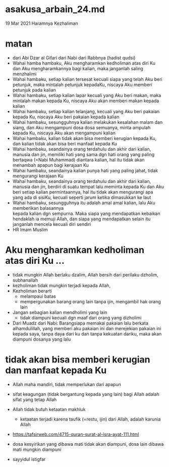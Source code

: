 # asakusa_arbain_24.md
19 Mar 2021
Haramnya Kezhaliman

# matan
* dari Abi Dzar al Gifari dari Nabi dari Rabbnya (hadist qudsi)
* Wahai hamba hambaku, Aku mengharamkan kedholiman atas diri Ku dan Aku mengharamkannya
  bagi kalian, maka janganlah saling menzhalimi
* Wahai hambaku, setiap kalian tersesat kecuali siapa yang telah Aku beri petunjuk,
  maka mintalah petunjuk kepadaKu, niscaya Aku memberi petunjuk pada kalian
* Wahai hambaku, setiap kalian lapar kecuali yang Aku beri makan, maka mintalah makan
  kepada Ku, niscaya Aku akan memberi makan kepada kalian
* Wahai hambaku, setiap kalian telanjang, kecuali yang Aku beri pakaian kepada Ku,
  niscaya Aku beri pakaian kepada kalian
* Wahai hambaku, sesungguhnya kalian melakukan kesalahan malam dan siang, dan Aku
  mengampuni dosa dosa semuanya, minta ampulah kepada Ku, niscaya Aku akan mengampuni kalian
* Wahai hambaku, kalian tidak akan bisa memberi kerugian kepada Ku, dan 
  kalian tidak akan bisa beri manfaat kepada Ku
* Wahai hambaku, seandainya orang terdahulu dan akhir dari kalian, manusia dan jin, memiliki
  hati yang sama dgn hati orang yang paling bertaqwa (=Nabi Muhammad) diantara kalian,
  hal itu tidak akan menambah apapun bagi kerajaan Ku
* Wahai hambaku, seandainya kalian punya hati yang paling jahat, tidak mengurangi kerajaan Ku
* Wahai hambaku, seandainya orang terdahulu dan akhir dari kalian, manusia dan jin, berdiri di
  suatu tempat lalu meminta kepada Ku dan Aku beri setiap kalian permintaannya, hal itu tidak
  akan mengurangi apa yang ada di sisiKu, kecuali seperti jarum ketika dimasukkan ke laut
* Wahai hambaku, sesungguhnya itu adalah amal amal kalian, lalu Aku memberikan balasannya   
  kepada kalian dgn sempurna. Maka siapa yang mendapatkan kebaikan hendaklah ia memuji Allah,
  dan siapa yang mendapatkan selain itu janganlah mencela kecuali diri sendiri
* HR Imam Muslim

# Aku mengharamkan kedholiman atas diri Ku ...
* tidak mungkin Allah berlaku dzalim, Allah bersih dari perilaku dzholim, subhanallah
* kezholiman tidak mungkin terjadi kepada Allah,
* Kezholiman berarti
  * melampaui batas
  * mempergunakan barang orang lain tanpa ijin, mengambil hak orang lain
* Jangan sebagian kalian mendholimi yang lain
  * tidak diampuni kecuali dgn maaf dari orang yang dizholimi
* Dari Muadz dari Nabi: Barangsiapa memakai pakaian lalu berkata alhamdulillah, yang memberi 
  aku pakaian ini dan merejekian pakaian ini kepada saya, tanpa daya dari ku dan tanpa kekuatan
  dariku, maka akan diampuni dosanya yang lalu

# tidak akan bisa memberi kerugian dan manfaat kepada Ku
* Allah maha mandiri, tidak memperlukan dari apapun
* sifat keagungan (tidak bergantung kepada yang lain) bagi Allah adalah sifat yang tetap Allah
* Allah tidak butuh ketaatan makhluk
  * ketaatan terjadi karena taufik (=restu, ijin) dari Allah, adalah karunia Allah
* https://tafsirweb.com/4715-quran-surat-al-isra-ayat-111.html


* dosa kesyirikan yang dibawa mati tidak akan diampuni, dosa lain dibawa mati mungkin diampuni
* sayyidul istigfar
